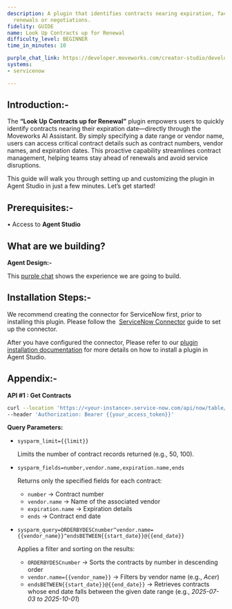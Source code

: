 ```yaml
---
description: A plugin that identifies contracts nearing expiration, facilitating timely
  renewals or negotiations.
fidelity: GUIDE
name: Look Up Contracts up for Renewal
difficulty_level: BEGINNER
time_in_minutes: 10

purple_chat_link: https://developer.moveworks.com/creator-studio/developer-tools/purple-chat/?conversation=%7B%22startTimestamp%22%3A%2211%3A43+AM%22%2C%22messages%22%3A%5B%7B%22parts%22%3A%5B%7B%22richText%22%3A%22%3Cp%3EShow+me+contracts+nearing+expiration%3C%2Fp%3E%22%7D%5D%2C%22role%22%3A%22user%22%7D%2C%7B%22parts%22%3A%5B%7B%22richText%22%3A%22%3Cp%3EI+can+find+contracts+nearing+expiration+in+%3Cb%3EServiceNow%3C%2Fb%3E.+By+default%2C+I%27ll+look+for+contracts+expiring+in+the+next+90+days.+Do+you+want+to+use+a+different+timeframe+or+add+other+filters%2C+like+vendor+name%3F%3C%2Fp%3E%22%7D%2C%7B%22buttons%22%3A%5B%7B%22buttonText%22%3A%22Use+90+days%22%2C%22style%22%3A%22filled%22%7D%2C%7B%22buttonText%22%3A%22Set+a+different+timeframe%22%2C%22style%22%3A%22outlined%22%7D%2C%7B%22buttonText%22%3A%22Filter+by+Vendor%22%2C%22style%22%3A%22outlined%22%7D%5D%7D%5D%2C%22role%22%3A%22assistant%22%7D%2C%7B%22parts%22%3A%5B%7B%22richText%22%3A%22%3Cp%3EUse+90+days%3C%2Fp%3E%22%7D%5D%2C%22role%22%3A%22user%22%7D%2C%7B%22parts%22%3A%5B%7B%22reasoningSteps%22%3A%5B%7B%22richText%22%3A%22Searching+ServiceNow+for+contracts+expiring+in+the+next+90+days.%22%2C%22status%22%3A%22pending%22%7D%2C%7B%22richText%22%3A%22Found+5+contracts.%22%2C%22status%22%3A%22success%22%7D%5D%7D%2C%7B%22richText%22%3A%22%3Cp%3EHere+are+the+top+3+contracts+in+%3Cstrong%3EServiceNow%3C%2Fstrong%3E+expiring+in+the+next+90+days%3A%3C%2Fp%3E%5Cn%3Cul%3E%5Cn++%3Cli%3E%3Cstrong%3ECTR-00123+%28Global+Tech+Solutions%29%3C%2Fstrong%3E+-+Expires+in+30+days%3C%2Fli%3E%5Cn++%3Cli%3E%3Cstrong%3ECTR-00456+%28Innovate+Inc.%29%3C%2Fstrong%3E+-+Expires+in+62+days%3C%2Fli%3E%5Cn++%3Cli%3E%3Cstrong%3ECTR-00789+%28Data+Systems+LLC%29%3C%2Fstrong%3E+-+Expires+in+85+days%3C%2Fli%3E%5Cn%3C%2Ful%3E%22%7D%2C%7B%22citations%22%3A%5B%7B%22citationTitle%22%3A%22CTR-00123%22%2C%22connectorName%22%3A%22servicenow%22%7D%2C%7B%22citationTitle%22%3A%22CTR-00456%22%2C%22connectorName%22%3A%22servicenow%22%7D%2C%7B%22citationTitle%22%3A%22CTR-00789%22%2C%22connectorName%22%3A%22servicenow%22%7D%5D%7D%5D%2C%22role%22%3A%22assistant%22%7D%5D%7D
systems:
- servicenow

---
```

## **Introduction:-**

The **“Look Up Contracts up for Renewal”** plugin empowers users to quickly identify contracts nearing their expiration date—directly through the Moveworks AI Assistant. By simply specifying a date range or vendor name, users can access critical contract details such as contract numbers, vendor names, and expiration dates. This proactive capability streamlines contract management, helping teams stay ahead of renewals and avoid service disruptions.

This guide will walk you through setting up and customizing the plugin in Agent Studio in just a few minutes. Let’s get started!

## **Prerequisites:-**

• Access to **Agent Studio**

## **What are we building?**

**Agent Design:-**

This [purple chat](https://developer.moveworks.com/creator-studio/developer-tools/purple-chat/?conversation=%7B%22startTimestamp%22%3A%2211%3A43+AM%22%2C%22messages%22%3A%5B%7B%22parts%22%3A%5B%7B%22richText%22%3A%22%3Cp%3EShow+me+contracts+nearing+expiration%3C%2Fp%3E%22%7D%5D%2C%22role%22%3A%22user%22%7D%2C%7B%22parts%22%3A%5B%7B%22richText%22%3A%22%3Cp%3EI+can+find+contracts+nearing+expiration+in+%3Cb%3EServiceNow%3C%2Fb%3E.+By+default%2C+I%27ll+look+for+contracts+expiring+in+the+next+90+days.+Do+you+want+to+use+a+different+timeframe+or+add+other+filters%2C+like+vendor+name%3F%3C%2Fp%3E%22%7D%2C%7B%22buttons%22%3A%5B%7B%22buttonText%22%3A%22Use+90+days%22%2C%22style%22%3A%22filled%22%7D%2C%7B%22buttonText%22%3A%22Set+a+different+timeframe%22%2C%22style%22%3A%22outlined%22%7D%2C%7B%22buttonText%22%3A%22Filter+by+Vendor%22%2C%22style%22%3A%22outlined%22%7D%5D%7D%5D%2C%22role%22%3A%22assistant%22%7D%2C%7B%22parts%22%3A%5B%7B%22richText%22%3A%22%3Cp%3EUse+90+days%3C%2Fp%3E%22%7D%5D%2C%22role%22%3A%22user%22%7D%2C%7B%22parts%22%3A%5B%7B%22reasoningSteps%22%3A%5B%7B%22richText%22%3A%22Searching+ServiceNow+for+contracts+expiring+in+the+next+90+days.%22%2C%22status%22%3A%22pending%22%7D%2C%7B%22richText%22%3A%22Found+5+contracts.%22%2C%22status%22%3A%22success%22%7D%5D%7D%2C%7B%22richText%22%3A%22%3Cp%3EHere+are+the+top+3+contracts+in+%3Cstrong%3EServiceNow%3C%2Fstrong%3E+expiring+in+the+next+90+days%3A%3C%2Fp%3E%5Cn%3Cul%3E%5Cn++%3Cli%3E%3Cstrong%3ECTR-00123+%28Global+Tech+Solutions%29%3C%2Fstrong%3E+-+Expires+in+30+days%3C%2Fli%3E%5Cn++%3Cli%3E%3Cstrong%3ECTR-00456+%28Innovate+Inc.%29%3C%2Fstrong%3E+-+Expires+in+62+days%3C%2Fli%3E%5Cn++%3Cli%3E%3Cstrong%3ECTR-00789+%28Data+Systems+LLC%29%3C%2Fstrong%3E+-+Expires+in+85+days%3C%2Fli%3E%5Cn%3C%2Ful%3E%22%7D%2C%7B%22citations%22%3A%5B%7B%22citationTitle%22%3A%22CTR-00123%22%2C%22connectorName%22%3A%22servicenow%22%7D%2C%7B%22citationTitle%22%3A%22CTR-00456%22%2C%22connectorName%22%3A%22servicenow%22%7D%2C%7B%22citationTitle%22%3A%22CTR-00789%22%2C%22connectorName%22%3A%22servicenow%22%7D%5D%7D%5D%2C%22role%22%3A%22assistant%22%7D%5D%7D) shows the experience we are going to build.

## **Installation Steps:-**

We recommend creating the connector for ServiceNow first, prior to installing this plugin. Please follow the  [ServiceNow Connector](https://developer.moveworks.com/marketplace/package/?id=servicenow&hist=home) guide to set up the connector.

After you have configured the connector, Please refer to our [plugin installation documentation](https://help.moveworks.com/docs/ai-agent-marketplace-installation) for more details on how to install a plugin in Agent Studio.

## **Appendix:-**

**API #1 : Get Contracts** 

```bash
curl --location 'https://<your-instance>.service-now.com/api/now/table/ast_contract?sysparm_limit={{limit}}&sysparm_fields=number%2Cvendor.name%2Cexpiration.name%2Cends&sysparm_query=ORDERBYDESCnumber%5Evendor.name%3D{{vendor_name}}%5EendsBETWEEN{{start_date}}%40{{end_date}}' \
--header 'Authorization: Bearer {{your_access_token}}'
```

**Query Parameters:**

- `sysparm_limit={{limit}}`
    
    Limits the number of contract records returned (e.g., 50, 100).
    
- `sysparm_fields=number,vendor.name,expiration.name,ends`
    
    Returns only the specified fields for each contract:
    
    - `number` → Contract number
    - `vendor.name` → Name of the associated vendor
    - `expiration.name` → Expiration details
    - `ends` → Contract end date
- `sysparm_query=ORDERBYDESCnumber^vendor.name={{vendor_name}}^endsBETWEEN{{start_date}}@{{end_date}}`
    
    Applies a filter and sorting on the results:
    
    - `ORDERBYDESCnumber` → Sorts the contracts by number in descending order
    - `vendor.name={{vendor_name}}` → Filters by vendor name (e.g., *Acer*)
    - `endsBETWEEN{{start_date}}@{{end_date}}` → Retrieves contracts whose end date falls between the given date range (e.g., *2025-07-03 to 2025-10-01*)